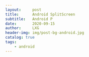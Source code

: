 ```yaml
---
layout:     post
title:      Android SplitScreen
subtitle:   Android P
date:       2020-09-15
author:     LXG
header-img: img/post-bg-android.jpg
catalog: true
tags:
    - android
---
```



